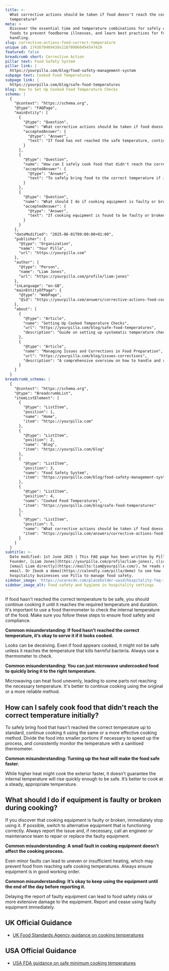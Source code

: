 ```yaml
---
title: >-
  What corrective actions should be taken if food doesn't reach the correct
  temperature?
meta: >
  Discover the essential time and temperature combinations for safely cooking
  foods to prevent foodborne illnesses, and learn best practices for food
  handling.
slug: corrective-actions-food-correct-temperature
unique id: 1743670469430x216709060494547420
featured: false
breadcrumb short: Corrective Action
pillar text: Food Safety System
pillar link: |
  https://yourpilla.com/blog/food-safety-management-system
subpage text: Cooked Food Temperatures
subpage link: |
  https://yourpilla.com/blog/safe-food-temperatures
blog: How to Set Up Cooked Food Temperature Checks
schema: |
  {
    "@context": "https://schema.org",
    "@type": "FAQPage",
    "mainEntity": [
      {
        "@type": "Question",
        "name": "What corrective actions should be taken if food doesn't reach the correct temperature?",
        "acceptedAnswer": {
          "@type": "Answer",
          "text": "If food has not reached the safe temperature, continue cooking it until it does. Always use a food thermometer to accurately check the food's internal temperature. Ensure that these steps are followed to maintain food safety and compliance."
        }
      },
      {
        "@type": "Question",
        "name": "How can I safely cook food that didn't reach the correct temperature initially?",
        "acceptedAnswer": {
          "@type": "Answer",
          "text": "To safely bring food to the correct temperature if it hasn't initially done so, continue using the same or a more effective cooking method. Consider dividing the food into smaller portions for faster cooking and consistently monitor the temperature using a sanitised thermometer."
        }
      },
      {
        "@type": "Question",
        "name": "What should I do if cooking equipment is faulty or broken during cooking?",
        "acceptedAnswer": {
          "@type": "Answer",
          "text": "If cooking equipment is found to be faulty or broken, cease its use immediately. If possible, use alternative equipment that is properly functioning. Report the fault promptly, and if necessary, arrange for repairs or replacement to ensure food safety."
        }
      }
    ],
    "dateModified": "2025-06-01T09:00:00+01:00",
    "publisher": {
      "@type": "Organization",
      "name": "Your Pilla",
      "url": "https://yourpilla.com"
    },
    "author": {
      "@type": "Person",
      "name": "Liam Jones",
      "url": "https://yourpilla.com/profile/liam-jones"
    },
    "inLanguage": "en-GB",
    "mainEntityOfPage": {
      "@type": "WebPage",
      "@id": "https://yourpilla.com/answers/corrective-actions-food-correct-temperature"
    },
    "about": [
      {
        "@type": "Article",
        "name": "Setting Up Cooked Temperature Checks",
        "url": "https://yourpilla.com/blog/safe-food-temperatures",
        "description": "Guide on setting up systematic temperature checks for cooked foods to ensure food safety and compliance."
      },
      {
        "@type": "Article",
        "name": "Managing Issues and Corrections in Food Preparation",
        "url": "https://yourpilla.com/blog/issues-corrections",
        "description": "A comprehensive overview on how to handle and record corrections and issues encountered during food preparation processes."
      }
    ]
  }
breadcrumb_schema: |
  {
    "@context": "https://schema.org",
    "@type": "BreadcrumbList",
    "itemListElement": [
      {
        "@type": "ListItem",
        "position": 1,
        "name": "Home",
        "item": "https://yourpilla.com"
      },
      {
        "@type": "ListItem",
        "position": 2,
        "name": "Blog",
        "item": "https://yourpilla.com/blog"
      },
      {
        "@type": "ListItem",
        "position": 3,
        "name": "Food Safety System",
        "item": "https://yourpilla.com/blog/food-safety-management-system"
      },
      {
        "@type": "ListItem",
        "position": 4,
        "name": "Cooked Food Temperatures",
        "item": "https://yourpilla.com/blog/safe-food-temperatures"
      },
      {
        "@type": "ListItem",
        "position": 5,
        "name": "What corrective actions should be taken if food doesn't reach the correct temperature?",
        "item": "https://yourpilla.com/answers/corrective-actions-food-correct-temperature"
      }
    ]
  }
subtitle: >-
  Date modified: 1st June 2025 | This FAQ page has been written by Pilla
  Founder, [Liam Jones](https://yourpilla.com/profile/liam-jones), click to
  [email Liam directly](https://mailto:liam@yourpilla.com/), he reads every
  email. Or [book a demo](https://calendly.com/pilla/demo) to see how
  hospitality businesses use Pilla to manage food safety.
sidebar_image: 'https://ucarecdn.com/placeholder-uuid/hospitality-faq-image.jpg'
sidebar_image_alt: Food safety and hygiene in hospitality settings
---
```

If food hasn't reached the correct temperature to be safe, you should continue cooking it until it reaches the required temperature and duration. It's important to use a food thermometer to check the internal temperature of the food. Make sure you follow these steps to ensure food safety and compliance.

**Common misunderstanding: If food hasn’t reached the correct temperature, it’s okay to serve it if it looks cooked.**

Looks can be deceiving. Even if food appears cooked, it might not be safe unless it reaches the temperature that kills harmful bacteria. Always use a thermometer to check.

**Common misunderstanding: You can just microwave undercooked food to quickly bring it to the right temperature.**

Microwaving can heat food unevenly, leading to some parts not reaching the necessary temperature. It's better to continue cooking using the original or a more reliable method.

## How can I safely cook food that didn't reach the correct temperature initially?

To safely bring food that hasn't reached the correct temperature up to standard, continue cooking it using the same or a more effective cooking method. Divide the food into smaller portions if necessary to speed up the process, and consistently monitor the temperature with a sanitised thermometer.

**Common misunderstanding: Turning up the heat will make the food safe faster.**

While higher heat might cook the exterior faster, it doesn’t guarantee the internal temperature will rise quickly enough to be safe. It’s better to cook at a steady, appropriate temperature.

## What should I do if equipment is faulty or broken during cooking?

If you discover that cooking equipment is faulty or broken, immediately stop using it. If possible, switch to alternative equipment that is functioning correctly. Always report the issue and, if necessary, call an engineer or maintenance team to repair or replace the faulty equipment.

**Common misunderstanding: A small fault in cooking equipment doesn’t affect the cooking process.**

Even minor faults can lead to uneven or insufficient heating, which may prevent food from reaching safe cooking temperatures. Always ensure equipment is in good working order.

**Common misunderstanding: It’s okay to keep using the equipment until the end of the day before reporting it.**

Delaying the report of faulty equipment can lead to food safety risks or more extensive damage to the equipment. Report and cease using faulty equipment immediately.

## UK Official Guidance

-   [UK Food Standards Agency guidance on cooking temperatures](https://www.food.gov.uk/safety-hygiene/cooking-your-food)

## USA Official Guidance

-   [USA FDA guidance on safe minimum cooking temperatures](https://www.fda.gov/media/107000/download)
